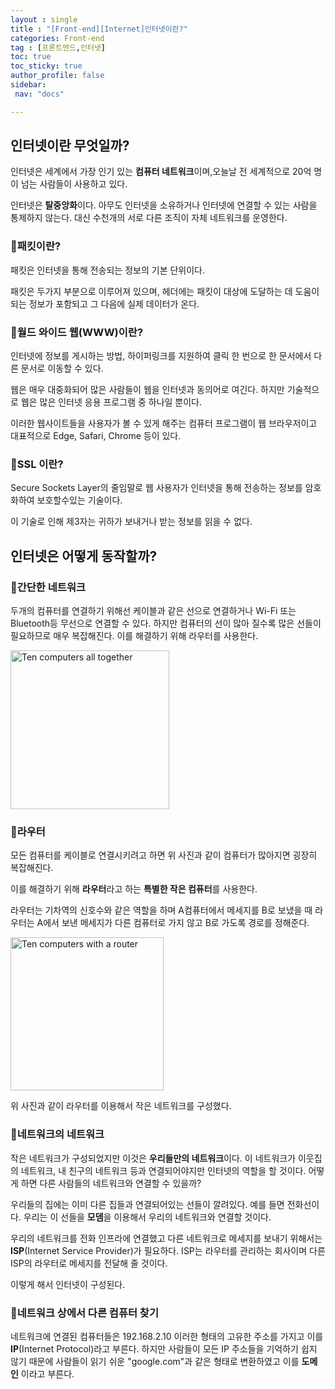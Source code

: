 ```yaml
---
layout : single
title : "[Front-end][Internet]인터넷이란?"
categories: Front-end
tag : [프론트엔드,인터넷] 
toc: true
toc_sticky: true
author_profile: false
sidebar:
 nav: "docs"

---
```


## 인터넷이란 무엇일까?

인터넷은 세계에서 가장 인기 있는 **컴퓨터 네트워크**이며,오늘날 전 세계적으로 20억 명이 넘는 사람들이 사용하고 있다.

인터넷은 **탈중앙화**이다. 아무도 인터넷을 소유하거나 인터넷에 연결할 수 있는 사람을 통제하지 않는다. 대신 수천개의 서로 다른 조직이 자체 네트워크를 운영한다. 



### :pushpin:패킷이란?

패킷은 인터넷을 통해 전송되는 정보의 기본 단위이다. 

패킷은 두가지 부분으로 이루어져 있으며, 헤더에는 패킷이 대상에 도달하는 데 도움이 되는 정보가 포함되고 그 다음에 실제 데이터가 온다. 



### :pushpin:월드 와이드 웹(WWW)이란?

인터넷에 정보를 게시하는 방법, 하이퍼링크를 지원하여 클릭 한 번으로 한 문서에서 다른 문서로 이동할 수 있다.

웹은 매우 대중화되어 많은 사람들이 웹을 인터넷과 동의어로 여긴다. 하지만 기술적으로 웹은 많은 인터넷 응용 프로그램 중 하나일 뿐이다. 

이러한 웹사이트들을 사용자가 볼 수 있게 해주는 컴퓨터 프로그램이 웹 브라우저이고 대표적으로 Edge, Safari, Chrome 등이 있다.



### :pushpin:SSL 이란?

Secure Sockets Layer의 줄임말로 웹 사용자가 인터넷을 통해 전송하는 정보를 암호화하여 보호할수있는 기술이다. 

이 기술로 인해 제3자는 귀하가 보내거나 받는 정보를 읽을 수 없다.  



## 인터넷은 어떻게 동작할까?



### :pushpin:간단한 네트워크

두개의 컴퓨터를 연결하기 위해선 케이블과 같은 선으로 연결하거나 Wi-Fi 또는 Bluetooth등 무선으로 연결할 수 있다. 하지만 컴퓨터의 선이 많아 질수록 많은 선들이 필요하므로 매우 복잡해진다. 이를 해결하기 위해 라우터를 사용한다. 



<img title="" src="https://developer.mozilla.org/en-US/docs/Learn/Common_questions/How_does_the_Internet_work/internet-schema-2.png" alt="Ten computers all together" width="254" data-align="center">

### :pushpin:라우터

모든 컴퓨터를 케이블로 연결시키려고 하면 위 사진과 같이 컴퓨터가 많아지면 굉장히 복잡해진다.



이를 해결하기 위해 **라우터**라고 하는 **특별한 작은 컴퓨터**를 사용한다.

라우터는 기차역의 신호수와 같은 역할을 하며 A컴퓨터에서 메세지를 B로 보냈을 때 라우터는 A에서 보낸 메세지가 다른 컴퓨터로 가지 않고 B로 가도록 경로를 정해준다. 



<img title="" src="https://developer.mozilla.org/en-US/docs/Learn/Common_questions/How_does_the_Internet_work/internet-schema-3.png" alt="Ten computers with a router" data-align="center" width="245">

위 사진과 같이 라우터를 이용해서 작은 네트워크를 구성했다. 

### :pushpin:네트워크의 네트워크

작은 네트워크가 구성되었지만 이것은 **우리들만의 네트워크**이다. 이 네트워크가 이웃집의 네트워크, 내 친구의 네트워크 등과 연결되어야지만 인터넷의 역할을 할 것이다. 어떻게 하면 다른 사람들의 네트워크와 연결할 수 있을까?

우리들의 집에는 이미 다른 집들과 연결되어있는 선들이 깔려있다. 예를 들면 전화선이다. 우리는 이 선들을 **모뎀**을 이용해서 우리의 네트워크와 연결할 것이다. 

우리의 네트워크를 전화 인프라에 연결했고 다른 네트워크로 메세지를 보내기 위해서는 **ISP**(Internet Service Provider)가 필요하다. ISP는 라우터를 관리하는 회사이며 다른 ISP의 라우터로 메세지를 전달해 줄 것이다. 

이렇게 해서 인터넷이 구성된다. 

### :pushpin:네트워크 상에서 다른 컴퓨터 찾기

네트워크에 연결된 컴퓨터들은 192.168.2.10 이러한 형태의 고유한 주소를 가지고 이를 **IP**(Internet Protocol)라고 부른다. 하지만 사람들이 모든 IP 주소들을 기억하기 쉽지 않기 때문에 사람들이 읽기 쉬운 "google.com"과 같은 형태로 변환하였고 이를 **도메인** 이라고 부른다.


